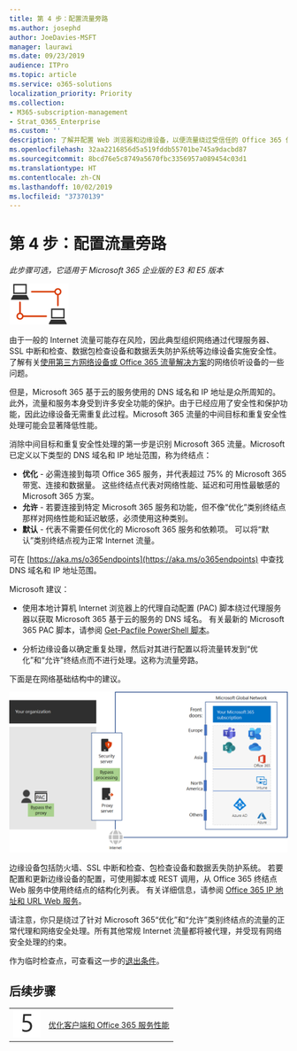 ```yaml
---
title: 第 4 步：配置流量旁路
ms.author: josephd
author: JoeDavies-MSFT
manager: laurawi
ms.date: 09/23/2019
audience: ITPro
ms.topic: article
ms.service: o365-solutions
localization_priority: Priority
ms.collection:
- M365-subscription-management
- Strat_O365_Enterprise
ms.custom: ''
description: 了解并配置 Web 浏览器和边缘设备，以便流量绕过受信任的 Office 365 位置。
ms.openlocfilehash: 32aa2216856d5a519fddb55701be745a9dacbd87
ms.sourcegitcommit: 8bcd76e5c8749a5670fbc3356957a089454c03d1
ms.translationtype: HT
ms.contentlocale: zh-CN
ms.lasthandoff: 10/02/2019
ms.locfileid: "37370139"
---
```

# <a name="step-4-configure-traffic-bypass"></a>第 4 步：配置流量旁路

*此步骤可选，它适用于 Microsoft 365 企业版的 E3 和 E5 版本*

![第 1 阶段 - 网络](./media/deploy-foundation-infrastructure/networking_icon-small.png)

由于一般的 Internet 流量可能存在风险，因此典型组织网络通过代理服务器、SSL 中断和检查、数据包检查设备和数据丢失防护系统等边缘设备实施安全性。 了解有关[使用第三方网络设备或 Office 365 流量解决方案](https://support.microsoft.com/help/2690045/using-third-party-network-devices-or-solutions-with-office-365)的网络侦听设备的一些问题。

但是，Microsoft 365 基于云的服务使用的 DNS 域名和 IP 地址是众所周知的。此外，流量和服务本身受到许多安全功能的保护。由于已经应用了安全性和保护功能，因此边缘设备无需重复此过程。Microsoft 365 流量的中间目标和重复安全性处理可能会显著降低性能。

消除中间目标和重复安全性处理的第一步是识别 Microsoft 365 流量。Microsoft 已定义以下类型的 DNS 域名和 IP 地址范围，称为终结点：

- **优化** - 必需连接到每项 Office 365 服务，并代表超过 75% 的 Microsoft 365 带宽、连接和数据量。 这些终结点代表对网络性能、延迟和可用性最敏感的 Microsoft 365 方案。
- **允许** - 若要连接到特定 Microsoft 365 服务和功能，但不像“优化”类别终结点那样对网络性能和延迟敏感，必须使用这种类别。
 - **默认** - 代表不需要任何优化的 Microsoft 365 服务和依赖项。 可以将“默认”类别终结点视为正常 Internet 流量。

可在 [https://aka.ms/o365endpoints](https://aka.ms/o365endpoints) 中查找 DNS 域名和 IP 地址范围。

Microsoft 建议：

- 使用本地计算机 Internet 浏览器上的代理自动配置 (PAC) 脚本绕过代理服务器以获取 Microsoft 365 基于云的服务的 DNS 域名。 有关最新的 Microsoft 365 PAC 脚本，请参阅 [Get-Pacfile PowerShell 脚本](https://docs.microsoft.com/office365/enterprise/managing-office-365-endpoints#use-a-pac-file-for-direct-routing-of-vital-office-365-traffic)。

- 分析边缘设备以确定重复处理，然后对其进行配置以将流量转发到“优化”和“允许”终结点而不进行处理。这称为流量旁路。 

下面是在网络基础结构中的建议。

![关于优化本地通信的建议](./media/networking-configure-proxies-firewalls/bypassing-edge-devices.png)

边缘设备包括防火墙、SSL 中断和检查、包检查设备和数据丢失防护系统。 若要配置和更新边缘设备的配置，可使用脚本或 REST 调用，从 Office 365 终结点 Web 服务中使用终结点的结构化列表。 有关详细信息，请参阅 [Office 365 IP 地址和 URL Web 服务](https://docs.microsoft.com/office365/enterprise/office-365-ip-web-service)。

请注意，你只是绕过了针对 Microsoft 365“优化”和“允许”类别终结点的流量的正常代理和网络安全处理。所有其他常规 Internet 流量都将被代理，并受现有网络安全处理的约束。


作为临时检查点，可查看这一步的[退出条件](networking-exit-criteria.md#crit-networking-step4)。

## <a name="next-step"></a>后续步骤

|||
|:-------|:-----|
|![第 5 步](./media/stepnumbers/Step5.png)|[优化客户端和 Office 365 服务性能](networking-optimize-tcp-performance.md) |



